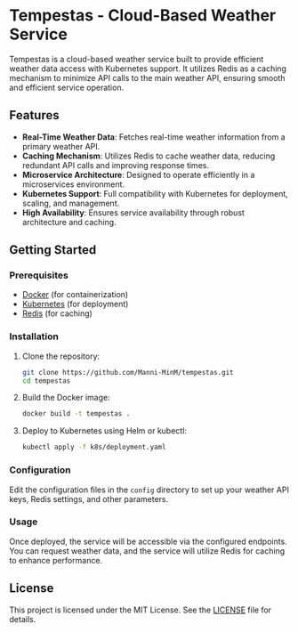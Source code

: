 # Tempestas - Cloud-Based Weather Service

Tempestas is a cloud-based weather service built to provide efficient weather data access with Kubernetes support. It utilizes Redis as a caching mechanism to minimize API calls to the main weather API, ensuring smooth and efficient service operation.

## Features

- **Real-Time Weather Data**: Fetches real-time weather information from a primary weather API.
- **Caching Mechanism**: Utilizes Redis to cache weather data, reducing redundant API calls and improving response times.
- **Microservice Architecture**: Designed to operate efficiently in a microservices environment.
- **Kubernetes Support**: Full compatibility with Kubernetes for deployment, scaling, and management.
- **High Availability**: Ensures service availability through robust architecture and caching.

## Getting Started

### Prerequisites

- [Docker](https://www.docker.com/) (for containerization)
- [Kubernetes](https://kubernetes.io/) (for deployment)
- [Redis](https://redis.io/) (for caching)

### Installation

1. Clone the repository:

   ```bash
   git clone https://github.com/Manni-MinM/tempestas.git
   cd tempestas
   ```

2. Build the Docker image:

   ```bash
   docker build -t tempestas .
   ```

3. Deploy to Kubernetes using Helm or kubectl:

   ```bash
   kubectl apply -f k8s/deployment.yaml
   ```

### Configuration

Edit the configuration files in the `config` directory to set up your weather API keys, Redis settings, and other parameters.

### Usage

Once deployed, the service will be accessible via the configured endpoints. You can request weather data, and the service will utilize Redis for caching to enhance performance.

## License

This project is licensed under the MIT License. See the [LICENSE](LICENSE) file for details.
